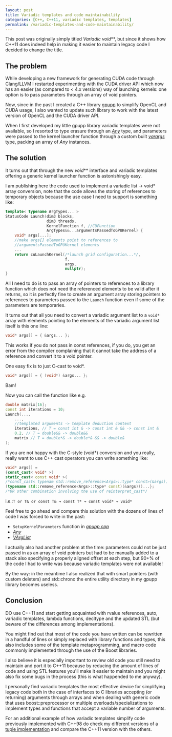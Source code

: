 ```yaml
---
layout: post
title: Variadic templates and code maintainability
categories: [C++, C++11, variadic templates, templates]
permalink: /variadic-templates-and-code-maintainability/
---
```


This post was originally simply titled *Variadic void***, but since it shows how
C++11 does indeed help in making it easier to maintain legacy code I decided to
change the title.

## The problem

While developing a new framework for generating CUDA code through
Clang/LLVM I restarted experimenting with the CUDA driver API which now has an
easier (as compared to < 4.x versions) way of launching kernels: one option is
to pass parameters through an array of void pointers.

Now, since in the past I created a C++ library
[gpupp](https://github.com/ugovaretto-accel/gpupp) to simplify OpenCL and
CUDA usage, I also wanted to update such library to work with the latest version
of OpenCL and the CUDA driver API.

When I first developed my little gpupp library variadic templates were not
available, so I resorted to type erasure through an *[Any](https://github.com/ugovaretto-accel/gpupp/blob/master/utility/Any.h)* type, and parameters were
passed to the kernel launcher function through a custom built *[varargs](https://github.com/ugovaretto-accel/gpupp/blob/master/utility/varargs.h)* type,
packing an array of *Any* instances.

## The solution

It turns out that through the new *void*** interface and variadic
templates offering a generic kernel launcher function is astonishingly easy.

I am publishing here the code used to implement a variadic list → void* array
conversion, note that the code allows the storing of references to temporary
objects because the use case I need to support is something like:

~~~~~~~~~cpp
template< typename ArgTypes... >
StatusCode Launch(dim3 blocks,
                  dim3 threads,
                  KernelFunction f, //CUFunction
                  ArgTypes&&...argumentsPassedToGPUKernel) {
    void* args[...];
    //make args[] elements point to references to
    //argumentsPassedToGPUKernel elements
    ...
    return cuLaunchKernel(/*launch grid configuration...*/,
                          f,
                          args,
                          nullptr);
}
~~~~~~~~~

All I need to do is to pass an array of pointers to references to a library
function which does not need the referenced elements to be valid after it
returns, so it is perfectly fine to create an argument array storing pointers to
references to parameters passed to the `Launch` function even if some of the
parameters are temporaries.

It turns out that all you need to convert a variadic argument list to a `void*`
array with elements pointing to the elements of the variadic argument list
itself is this one line:

~~~~~~~~~cpp
void* args[] = { &args... };
~~~~~~~~~

This works if you do not pass in const references, if you do, you get an error
from the compiler complaining that it cannot take the address of a reference and
convert it to a void pointer.

One easy fix is to just C-cast to void*.

~~~~~~~~~cpp
void* args[] = { (void*) &args... };
~~~~~~~~~

Bam!

Now you can call the function like e.g.

~~~~~~~~~cpp
double matrix[16];
const int iterations = 10;
Launch(...,
    ...,
    //templated arguments -> template deduction context
    iterations, // T = const int & -> const int & && -> const int &
    0.2, // T = double&& -> double&&
    matrix // T = double*& -> double*& && -> double&
);
~~~~~~~~~

If you are not happy with the C-style (void*) conversion and you really, really
want to use C++ cast operators you can write something like:

~~~~~~~~~cpp
void* args[] =
{const_cast< void* >(
static_cast< const void* >(
/*const_cast< typenam std::remove_reference<Args>::type* const>(&args)))...} OR*/
(typename std::remove_reference<Args>::type* const)(&args)))...};
/*OR other combination involving the use of reinterpret_cast*/
~~~~~~~~~

i.e.:`T or T& or const T& → const T* → const void* → void*`

Feel free to go ahead and compare this solution with the dozens of lines of code
I was forced to write in the past:

* `SetupKernelParameters` function in
  *[gpupp.cpp](https://github.com/ugovaretto/gpupp/blob/master/cuda/gpupp.cpp)*
* *[Any](https://github.com/ugovaretto/gpupp/blob/master/utility/Any.h)*
* *[VArgList](https://github.com/ugovaretto/gpupp/blob/master/utility/varargs.h)*

I actually also had another problem at the time: parameters could not be just
passed in as an array of void pointers but had to be manually added to a  stack
also specifying a properly aligned offset at each step, but 90+% of the code I
had to write was because variadic templates were not available!

By the way: in the meantime I also realized that with smart pointers (with
custom deleters) and std::chrono the entire utility directory in my gpupp
library becomes useless.

## Conclusion

DO use C++11 and start getting acquainted with rvalue references, auto, variadic
templates, lambda functions, decltype and the updated STL (but beware of the
differences among implementations).

You might find out that most of the code you have written can be rewritten in a
handful of lines or simply replaced with library functions and types, this also
includes some of the template metaprogramming, and macro code commonly
implemented through the use of the Boost libraries.

I also believe it is especially important to review old code you still need to
maintain and port it to C++11 because by reducing the amount of lines of code
and using STL features you'll make it easier to maintain and you might also fix
some bugs in the process (this is what happended to me anyway).

I personally find variadic templates the most effective device for simplifying
legacy code both in the case of interfaces to C libraries accepting (or
returning) arguments through arrays and when dealing with generic code that uses
boost::preprocessor or multiple overloads/specializations to implement types and
functions that accept a variable number of arguments.

For an additional example of how variadic templates simplify code previously
implemented with C++98 do check my different versions of a
[tuple
implementation](https://github.com/ugovaretto/cpp11-scratch/tree/master/training/tuple)
and compare the C++11 version with the others.
